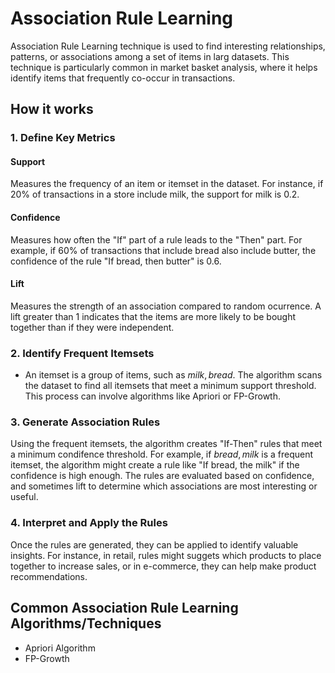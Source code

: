 # Association Rule Learning
Association Rule Learning technique is used to find interesting relationships, patterns, or associations among a set of items in larg datasets. This technique is particularly common in market basket analysis, where it helps identify items that frequently co-occur in transactions.

## How it works
### 1. Define Key Metrics
#### Support
Measures the frequency of an item or itemset in the dataset. For instance, if 20% of transactions in a store include milk, the support for milk is 0.2.

#### Confidence
Measures how often the "If" part of a rule leads to the "Then" part. For example, if 60% of transactions that include bread also include butter, the confidence of the rule "If bread, then butter" is 0.6.

#### Lift
Measures the strength of an association compared to random ocurrence. A lift greater than 1 indicates that the items are more likely to be bought together than if they were independent.

### 2. Identify Frequent Itemsets
- An itemset is a group of items, such as ${milk, bread}$. The algorithm scans the dataset to find all itemsets that meet a minimum support threshold. This process can involve algorithms like Apriori or FP-Growth.

### 3. Generate Association Rules
Using the frequent itemsets, the algorithm creates "If-Then" rules that meet a minimum condifence threshold. For example, if ${bread, milk}$ is a frequent itemset, the algorithm might create a rule like "If bread, the milk" if the confidence is high enough. 
The rules are evaluated based on confidence, and sometimes lift to determine which associations are most interesting or useful.

### 4. Interpret and Apply the Rules
Once the rules are generated, they can be applied to identify valuable insights. For instance, in retail, rules might suggets which products to place together to increase sales, or in e-commerce, they can help make product recommendations.

## Common Association Rule Learning Algorithms/Techniques
- Apriori Algorithm
- FP-Growth
